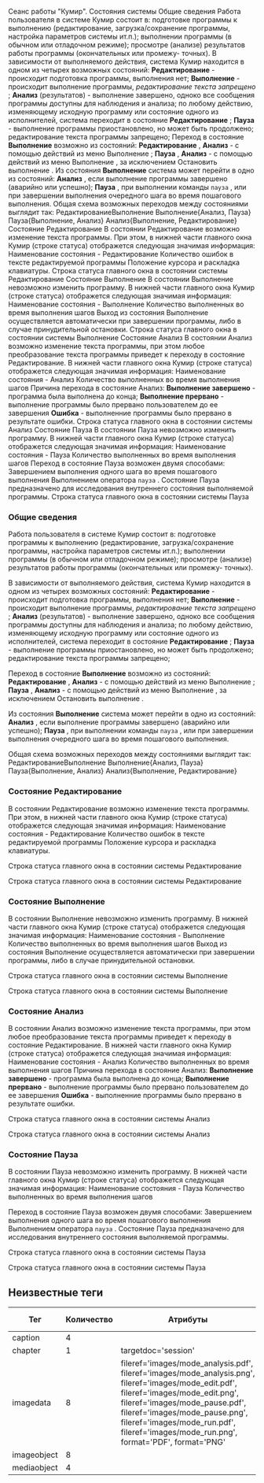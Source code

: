 Сеанс работы "Кумир". Состояния системы Общие сведения Работа пользователя в системе Кумир состоит в: подготовке программы к выполнению (редактирование, загрузка/сохранение программы, настройка
                    параметров системы ит.п.); выполнении программы (в обычном или отладочном режиме); просмотре (анализе) результатов работы программы (окончательных или промежу-
                    точных). В зависимости от выполняемого действия, система Кумир находится в одном из четырех возможных состояний: **Редактирование** - происходит подготовка программы, выполнения нет; **Выполнение** - происходит выполнение 
программы, *редактирование текста запрещено* ; **Анализ** (результатов) - выполнение завершено, одноко все сообщения программы доступны для наблюдения и
                        анализа; по любому действию, изменяющему исходную программу или состояние одного из
                        исполнителей, система переходит в состояние **Редактирование** ; **Пауза** - выполнение программы приостановлено, но может быть продолжено;
                        редактирование текста программы запрещено; Переход в состояние **Выполнение** возможно из состояний: **Редактирование** , **Анализ** - с помощью действий из меню Выполнение ; **Пауза** , **Анализ** - с помощью действий из меню Выполнение , за исключением Остановить выполнение . Из состояния **Выполнение** система может перейти в одно из состояний: **Анализ** , если выполнение программы завершено (аварийно или
                        успешно); **Пауза** , при выполнении команды `пауза` ,
                        или при завершении выполнения очередного шага во время пошагового выполнения. Общая схема возможных переходов между состояниями выглядит так: РедактированиеВыполнение Выполнение{Анализ, Пауза} Пауза{Выполнение, Анализ} Анализ{Выполнение, Редактирование} Состояние Редактирование В состоянии Редактирование возможно изменение текста программы. При этом, в нижней части
            главного окна Кумир (строке статуса) отображется следующая значимая информация: Наименование состояния - Редактирование Количество ошибок в тексте редактируемой программы Положение курсора и раскладка клавиатуры.   Строка статуса главного окна в состоянии системы Редактирование Состояние Выполнение В состоянии Выполнение невозможно изменить программу. В нижней части
            главного окна Кумир (строке статуса) отображется следующая значимая информация: Наименование состояния - Выполнение Количество выполненных во время выполнения шагов Выход из состояния Выполнение осуществляется автоматически при завершении программы,
            либо в случае принудительной остановки.   Строка статуса главного окна в состоянии системы Выполнение Состояние Анализ В состоянии Анализ возможно изменение текста программы, при этом любое преобразование текста
            программы приведет к переходу в состояние Редактирование. В нижней части
            главного окна Кумир (строке статуса) отображется следующая значимая информация: Наименование состояния - Анализ Количество выполненных во время выполнения шагов Причина перехода в состояние Анализ: **Выполнение завершено** - программа была выполнена до конца; **Выполнение прервано** - выполнение программы было прервано пользователем до ее завершения **Ошибка** - выполненние программы было прервано в результате ошибки.   Строка статуса главного окна в состоянии системы Анализ Состояние Пауза В состоянии Пауза невозможно изменить программу. В нижней части
            главного окна Кумир (строке статуса) отображется следующая значимая информация: Наименование состояния - Пауза Количество выполненных во время выполнения шагов Переход в состояние Пауза возможен двумя способами: Завершением выполнения одного шага во время пошагового выполнения Выполнением оператора `пауза` . Состояние Пауза предназначено для исследования внутреннего состояния выполняемой программы.   Строка статуса главного окна в состоянии системы Пауза

### Общие сведения

Работа пользователя в системе Кумир состоит в: подготовке программы к выполнению (редактирование, загрузка/сохранение программы, настройка
                    параметров системы ит.п.); выполнении программы (в обычном или отладочном режиме); просмотре (анализе) результатов работы программы (окончательных или промежу-
                    точных).

В зависимости от выполняемого действия, система Кумир находится в одном из четырех возможных состояний: **Редактирование** - происходит подготовка программы, выполнения нет; **Выполнение** - происходит выполнение 
программы, *редактирование текста запрещено* ; **Анализ** (результатов) - выполнение завершено, одноко все сообщения программы доступны для наблюдения и
                        анализа; по любому действию, изменяющему исходную программу или состояние одного из
                        исполнителей, система переходит в состояние **Редактирование** ; **Пауза** - выполнение программы приостановлено, но может быть продолжено;
                        редактирование текста программы запрещено;

Переход в состояние **Выполнение** возможно из состояний: **Редактирование** , **Анализ** - с помощью действий из меню Выполнение ; **Пауза** , **Анализ** - с помощью действий из меню Выполнение , за исключением Остановить выполнение .

Из состояния **Выполнение** система может перейти в одно из состояний: **Анализ** , если выполнение программы завершено (аварийно или
                        успешно); **Пауза** , при выполнении команды `пауза` ,
                        или при завершении выполнения очередного шага во время пошагового выполнения.

Общая схема возможных переходов между состояниями выглядит так: РедактированиеВыполнение Выполнение{Анализ, Пауза} Пауза{Выполнение, Анализ} Анализ{Выполнение, Редактирование}

### Состояние Редактирование

В состоянии Редактирование возможно изменение текста программы. При этом, в нижней части
            главного окна Кумир (строке статуса) отображется следующая значимая информация: Наименование состояния - Редактирование Количество ошибок в тексте редактируемой программы Положение курсора и раскладка клавиатуры.

  Строка статуса главного окна в состоянии системы Редактирование

Строка статуса главного окна в состоянии системы Редактирование

### Состояние Выполнение

В состоянии Выполнение невозможно изменить программу. В нижней части
            главного окна Кумир (строке статуса) отображется следующая значимая информация: Наименование состояния - Выполнение Количество выполненных во время выполнения шагов Выход из состояния Выполнение осуществляется автоматически при завершении программы,
            либо в случае принудительной остановки.

  Строка статуса главного окна в состоянии системы Выполнение

Строка статуса главного окна в состоянии системы Выполнение

### Состояние Анализ

В состоянии Анализ возможно изменение текста программы, при этом любое преобразование текста
            программы приведет к переходу в состояние Редактирование. В нижней части
            главного окна Кумир (строке статуса) отображется следующая значимая информация: Наименование состояния - Анализ Количество выполненных во время выполнения шагов Причина перехода в состояние Анализ: **Выполнение завершено** - программа была выполнена до конца; **Выполнение прервано** - выполнение программы было прервано пользователем до ее завершения **Ошибка** - выполненние программы было прервано в результате ошибки.

  Строка статуса главного окна в состоянии системы Анализ

Строка статуса главного окна в состоянии системы Анализ

### Состояние Пауза

В состоянии Пауза невозможно изменить программу. В нижней части
            главного окна Кумир (строке статуса) отображется следующая значимая информация: Наименование состояния - Пауза Количество выполненных во время выполнения шагов

Переход в состояние Пауза возможен двумя способами: Завершением выполнения одного шага во время пошагового выполнения Выполнением оператора `пауза` . Состояние Пауза предназначено для исследования внутреннего состояния выполняемой программы.

  Строка статуса главного окна в состоянии системы Пауза

Строка статуса главного окна в состоянии системы Пауза


## Неизвестные теги

| Тег | Количество | Атрибуты | Родительские теги |
|-----|------------|----------|-------------------|
| caption | 4 |  | mediaobject |
| chapter | 1 | targetdoc='session' | None |
| imagedata | 8 | fileref='images/mode_analysis.pdf', fileref='images/mode_analysis.png', fileref='images/mode_edit.pdf', fileref='images/mode_edit.png', fileref='images/mode_pause.pdf', fileref='images/mode_pause.png', fileref='images/mode_run.pdf', fileref='images/mode_run.png', format='PDF', format='PNG' | imageobject |
| imageobject | 8 |  | mediaobject |
| mediaobject | 4 |  | section |